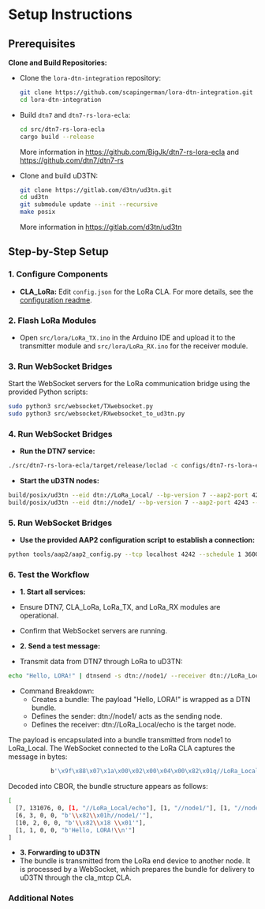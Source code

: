 # Setup Instructions

## Prerequisites
**Clone and Build Repositories:**
   - Clone the `lora-dtn-integration` repository:
     ```bash
     git clone https://github.com/scapingerman/lora-dtn-integration.git
     cd lora-dtn-integration
     ```
   - Build `dtn7` and `dtn7-rs-lora-ecla`:
     ```bash
     cd src/dtn7-rs-lora-ecla
     cargo build --release
     ```
     More information in https://github.com/BigJk/dtn7-rs-lora-ecla and https://github.com/dtn7/dtn7-rs
   
   - Clone and build uD3TN:
     ```bash
     git clone https://gitlab.com/d3tn/ud3tn.git
     cd ud3tn
     git submodule update --init --recursive
     make posix     
     ```

      More information in https://gitlab.com/d3tn/ud3tn

## Step-by-Step Setup

### 1. Configure Components

- **CLA_LoRa:**
  Edit `config.json` for the LoRa CLA. For more details, see the [configuration readme](../configs/readme_cfg.md).


### 2. Flash LoRa Modules

- Open `src/lora/LoRa_TX.ino` in the Arduino IDE and upload it to the transmitter module and `src/lora/LoRa_RX.ino` for the receiver module.

### 3. Run WebSocket Bridges

Start the WebSocket servers for the LoRa communication bridge using the provided Python scripts:

```bash
sudo python3 src/websocket/TXwebsocket.py
sudo python3 src/websocket/RXwebsocket_to_ud3tn.py
```

### 4. Run WebSocket Bridges
- **Run the DTN7 service:**
```bash
./src/dtn7-rs-lora-ecla/target/release/loclad -c configs/dtn7-rs-lora-ecla-config.json
```

- **Start the uD3TN nodes:**
```bash
build/posix/ud3tn --eid dtn://LoRa_Local/ --bp-version 7 --aap2-port 4242 --cla "mtcp:*,4224" -L 4
build/posix/ud3tn --eid dtn://node1/ --bp-version 7 --aap2-port 4243 --cla "mtcp:*,4225" -L 4
```

### 5. Run WebSocket Bridges
- **Use the provided AAP2 configuration script to establish a connection:**
```bash
python tools/aap2/aap2_config.py --tcp localhost 4242 --schedule 1 3600 100000 dtn://node1/ mtcp:localhost:4225
```

### 6. Test the Workflow

- **1. Start all services:**
- Ensure DTN7, CLA_LoRa, LoRa_TX, and LoRa_RX modules are operational.
- Confirm that WebSocket servers are running.

- **2. Send a test message:**
- Transmit data from DTN7 through LoRa to uD3TN:
```bash
echo "Hello, LORA!" | dtnsend -s dtn://node1/ --receiver dtn://LoRa_Local/echo
```
- Command Breakdown:
   - Creates a bundle: The payload "Hello, LORA!" is wrapped as a DTN bundle.
   - Defines the sender: dtn://node1/ acts as the sending node.
   - Defines the receiver: dtn://LoRa_Local/echo is the target node.


The payload is encapsulated into a bundle transmitted from node1 to LoRa_Local. The WebSocket connected to the LoRa CLA captures the message in bytes:
   ```bash
               b'\x9f\x88\x07\x1a\x00\x02\x00\x04\x00\x82\x01q//LoRa_Local/echo\x82\x01h//node1/\x82\x01h//node1/\x82\x1b\x00\x00\x00\xb6\xdaD\xf6\x94\x00\x1a\x006\xee\x80\x85\x06\x03\x00\x00K\x82\x01h//node1/\x85\n\x02\x00\x00D\x82\x18 \x01\x85\x01\x01\x00\x00MHello, LORA!\n\xff'
   ```

Decoded into CBOR, the bundle structure appears as follows:
   ```bash
   [
     [7, 131076, 0, [1, "//LoRa_Local/echo"], [1, "//node1/"], [1, "//node1/"], [785346000532, 0], 3600000],
     [6, 3, 0, 0, "b'\\x82\\x01h//node1/'"],
     [10, 2, 0, 0, "b'\\x82\\x18 \\x01'"],
     [1, 1, 0, 0, "b'Hello, LORA!\\n'"]
   ]
   ```




- **3. Forwarding to uD3TN**
- The bundle is transmitted from the LoRa end device to another node. It is processed by a WebSocket, which prepares the bundle for delivery to uD3TN through the cla_mtcp CLA.

### Additional Notes








